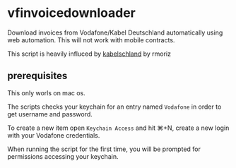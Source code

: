 # vfinvoicedownloader

Download invoices from Vodafone/Kabel Deutschland automatically using web automation. This will not work with mobile contracts.

This script is heavily influced by [kabelschland](https://github.com/rmoriz/kabelschland) by rmoriz

## prerequisites

This only worls on mac os.

The scripts checks your keychain for an entry named `Vodafone` in order to get username and password.

To create a new item open `Keychain Access` and hit ⌘+N, create a new login with your Vodafone credentials.

When running the script for the first time, you will be prompted for permissions accessing your keychain.
